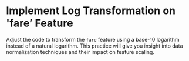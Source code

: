 # Implement Log Transformation on 'fare’ Feature

Adjust the code to transform the `fare` feature using a base-10 logarithm instead of a natural logarithm. This practice will give you insight into data normalization techniques and their impact on feature scaling.